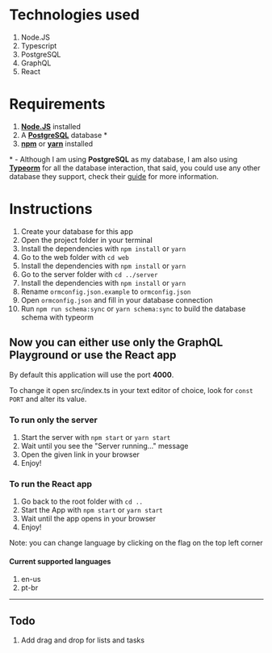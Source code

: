 # Technologies used

1. Node.JS
2. Typescript
3. PostgreSQL
4. GraphQL
5. React

# Requirements

1. [**Node.JS**](https://nodejs.org/en/) installed
2. A [**PostgreSQL**](https://www.postgresql.org/) database \*
3. [**npm**](https://www.npmjs.com/) or [**yarn**](https://yarnpkg.com/) installed

\* - Although I am using **PostgreSQL** as my database, I am also using [**Typeorm**](https://typeorm.io/#/) for all the database interaction, that said, you could use any other database they support, check their [guide](https://typeorm.io/#/) for more information.

# Instructions

1. Create your database for this app
2. Open the project folder in your terminal
3. Install the dependencies with `npm install` or `yarn`
4. Go to the web folder with `cd web`
5. Install the dependencies with `npm install` or `yarn`
6. Go to the server folder with `cd ../server`
7. Install the dependencies with `npm install` or `yarn`
8. Rename `ormconfig.json.example` to `ormconfig.json`
9. Open `ormconfig.json` and fill in your database connection
10. Run `npm run schema:sync` or `yarn schema:sync` to build the database schema with typeorm

## Now you can either use only the GraphQL Playground or use the React app

By default this application will use the port **4000**.

To change it open src/index.ts in your text editor of choice, look for `const PORT` and alter its value.

### To run only the server

1. Start the server with `npm start` or `yarn start`
2. Wait until you see the "Server running..." message
3. Open the given link in your browser
4. Enjoy!

### To run the React app

1. Go back to the root folder with `cd ..`
2. Start the App with `npm start` or `yarn start`
3. Wait until the app opens in your browser
4. Enjoy!

Note: you can change language by clicking on the flag on the top left corner

#### Current supported languages

1. en-us
1. pt-br

---

## Todo

1. Add drag and drop for lists and tasks
